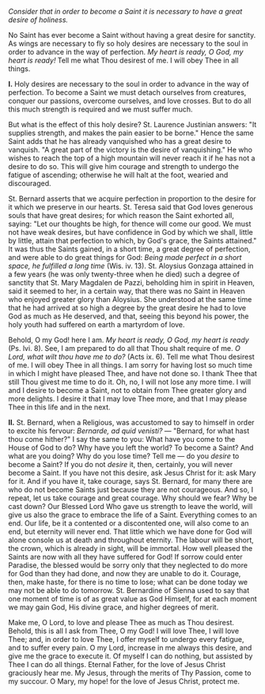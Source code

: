 
*Consider that in order to become a Saint it is necessary to have a great desire of holiness.*

No Saint has ever become a Saint without having a great desire for sanctity. As wings are necessary to fly so holy desires are necessary to the soul in order to advance in the way of perfection. *My heart is ready, O God, my heart is ready!* Tell me what Thou desirest of me. I will obey Thee in all things.

**I\.** Holy desires are necessary to the soul in order to advance in the way of perfection. To become a Saint we must detach ourselves from creatures, conquer our passions, overcome ourselves, and love crosses. But to do all this much strength is required and we must suffer much.

But what is the effect of this holy desire? St. Laurence Justinian answers: \"It supplies strength, and makes the pain easier to be borne.\" Hence the same Saint adds that he has already vanquished who has a great desire to vanquish. \"A great part of the victory is the desire of vanquishing.\" He who wishes to reach the top of a high mountain will never reach it if he has not a desire to do so. This will give him courage and strength to undergo the fatigue of ascending; otherwise he will halt at the foot, wearied and discouraged.

St. Bernard asserts that we acquire perfection in proportion to the desire for it which we preserve in our hearts. St. Teresa said that God loves generous souls that have great desires; for which reason the Saint exhorted all, saying: \"Let our thoughts be high, for thence will come our good. We must not have weak desires, but have confidence in God by which we shall, little by little, attain that perfection to which, by God\'s grace, the Saints attained.\" It was thus the Saints gained, in a short time, a great degree of perfection, and were able to do great things for God: *Being made perfect in a short space, he fulfilled a long time* (Wis. iv. 13). St. Aloysius Gonzaga attained in a few years (he was only twenty-three when he died) such a degree of sanctity that St. Mary Magdalen de Pazzi, beholding him in spirit in Heaven, said it seemed to her, in a certain way, that there was no Saint in Heaven who enjoyed greater glory than Aloysius. She understood at the same time that he had arrived at so high a degree by the great desire he had to love God as much as He deserved, and that, seeing this beyond his power, the holy youth had suffered on earth a martyrdom of love.

Behold, O my God! here I am. *My heart is ready, O God, my heart is ready* (Ps. lvi. 8). See, I am prepared to do all that Thou shalt require of me. *O Lord, what wilt thou have me to do?* (Acts ix. 6). Tell me what Thou desirest of me. I will obey Thee in all things. I am sorry for having lost so much time in which I might have pleased Thee, and have not done so. I thank Thee that still Thou givest me time to do it. Oh, no, I will not lose any more time. I will and I desire to become a Saint, not to obtain from Thee greater glory and more delights. I desire it that I may love Thee more, and that I may please Thee in this life and in the next.

**II\.** St. Bernard, when a Religious, was accustomed to say to himself in order to excite his fervour: *Bernarde, ad quid venisti?* — \"Bernard, for what hast thou come hither?\" I say the same to you: What have you come to the House of God to do? Why have you left the world? To become a Saint? And what are you doing? Why do you lose time? Tell me — do you *desire* to become a Saint? If you do not *desire* it, then, certainly, you will never become a Saint. If you have not this desire, ask Jesus Christ for it: ask Mary for it. And if you have it, take courage, says St. Bernard, for many there are who do not become Saints just because they are not courageous. And so, I repeat, let us take courage and great courage. Why should we fear? Why be cast down? Our Blessed Lord Who gave us strength to leave the world, will give us also the grace to embrace the life of a Saint. Everything comes to an end. Our life, be it a contented or a discontented one, will also come to an end, but eternity will never end. That little which we have done for God will alone console us at death and throughout eternity. The labour will be short, the crown, which is already in sight, will be immortal. How well pleased the Saints are now with all they have suffered for God! If sorrow could enter Paradise, the blessed would be sorry only that they neglected to do more for God than they had done, and now they are unable to do it. Courage, then, make haste, for there is no time to lose; what can be done today we may not be able to do tomorrow. St. Bernardine of Sienna used to say that one moment of time is of as great value as God Himself, for at each moment we may gain God, His divine grace, and higher degrees of merit.

Make me, O Lord, to love and please Thee as much as Thou desirest. Behold, this is all I ask from Thee, O my God! I will love Thee, I will love Thee; and, in order to love Thee, I offer myself to undergo every fatigue, and to suffer every pain. O my Lord, increase in me always this desire, and give me the grace to execute it. Of myself I can do nothing, but assisted by Thee I can do all things. Eternal Father, for the love of Jesus Christ graciously hear me. My Jesus, through the merits of Thy Passion, come to my succour. O Mary, my hope! for the love of Jesus Christ, protect me.

